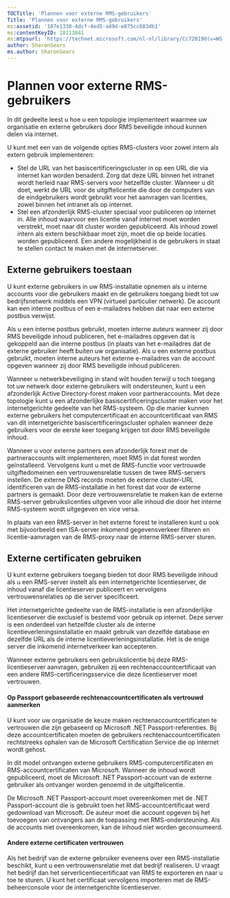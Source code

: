 ```yaml
---
TOCTitle: 'Plannen voor externe RMS-gebruikers'
Title: 'Plannen voor externe RMS-gebruikers'
ms:assetid: '107e1338-4dcf-4ed5-a49d-e875cc883db1'
ms:contentKeyID: 18113841
ms:mtpsurl: 'https://technet.microsoft.com/nl-nl/library/Cc720190(v=WS.10)'
author: SharonSears
ms.author: SharonSears
---
```


Plannen voor externe RMS-gebruikers
===================================

In dit gedeelte leest u hoe u een topologie implementeert waarmee uw organisatie en externe gebruikers door RMS beveiligde inhoud kunnen delen via internet.

U kunt met een van de volgende opties RMS-clusters voor zowel intern als extern gebruik implementeren:

-   Stel de URL van het basiscertificeringscluster in op een URL die via internet kan worden benaderd. Zorg dat deze URL binnen het intranet wordt herleid naar RMS-servers voor hetzelfde cluster. Wanneer u dit doet, werkt de URL voor de uitgiftelicentie die door de computers van de eindgebruikers wordt gebruikt voor het aanvragen van licenties, zowel binnen het intranet als op internet.
-   Stel een afzonderlijk RMS-cluster speciaal voor publiceren op internet in. Alle inhoud waarvoor een licentie vanaf internet moet worden verstrekt, moet naar dit cluster worden gepubliceerd. Als inhoud zowel intern als extern beschikbaar moet zijn, moet die op beide locaties worden gepubliceerd. Een andere mogelijkheid is de gebruikers in staat te stellen contact te maken met de internetserver.

Externe gebruikers toestaan
---------------------------

U kunt externe gebruikers in uw RMS-installatie opnemen als u interne accounts voor die gebruikers maakt en de gebruikers toegang biedt tot uw bedrijfsnetwerk middels een VPN (virtueel particulier netwerk). De account kan een interne postbus of een e-mailadres hebben dat naar een externe postbus verwijst.

Als u een interne postbus gebruikt, moeten interne auteurs wanneer zij door RMS beveiligde inhoud publiceren, het e-mailadres opgeven dat is gekoppeld aan die interne postbus (in plaats van het e-mailadres dat de externe gebruiker heeft buiten uw organisatie). Als u een externe postbus gebruikt, moeten interne auteurs het externe e-mailadres van de account opgeven wanneer zij door RMS beveiligde inhoud publiceren.

Wanneer u netwerkbeveiliging in stand wilt houden terwijl u toch toegang tot uw netwerk door externe gebruikers wilt ondersteunen, kunt u een afzonderlijk Active Directory-forest maken voor partneraccounts. Met deze topologie kunt u een afzonderlijke basiscertificeringscluster maken voor het internetgerichte gedeelte van het RMS-systeem. Op die manier kunnen externe gebruikers het computercertificaat en accountcertificaat van RMS van dit internetgerichte basiscertificeringscluster ophalen wanneer deze gebruikers voor de eerste keer toegang krijgen tot door RMS beveiligde inhoud.

Wanneer u voor externe partners een afzonderlijk forest met de partneraccounts wilt implementeren, moet RMS in dat forest worden geïnstalleerd. Vervolgens kunt u met de RMS-functie voor vertrouwde uitgiftedomeinen een vertrouwensrelatie tussen de twee RMS-servers instellen. De externe DNS records moeten de externe cluster-URL identificeren van de RMS-installatie in het forest dat voor de externe partners is gemaakt. Door deze vertrouwensrelatie te maken kan de externe RMS-server gebruikslicenties uitgeven voor alle inhoud die door het interne RMS-systeem wordt uitgegeven en vice versa.

In plaats van een RMS-server in het externe forest te installeren kunt u ook met bijvoorbeeld een ISA-server inkomend gegevensverkeer filteren en licentie-aanvragen van de RMS-proxy naar de interne RMS-server sturen.

Externe certificaten gebruiken
------------------------------

U kunt externe gebruikers toegang bieden tot door RMS beveiligde inhoud als u een RMS-server instelt als een internetgerichte licentieserver, de inhoud vanaf die licentieserver publiceert en vervolgens vertrouwensrelaties op die server specificeert.

Het internetgerichte gedeelte van de RMS-installatie is een afzonderlijke licentieserver die exclusief is bestemd voor gebruik op internet. Deze server is een onderdeel van hetzelfde cluster als de interne licentieverleningsinstallatie en maakt gebruik van dezelfde database en dezelfde URL als de interne licentieverleningsinstallatie. Het is de enige server die inkomend internetverkeer kan accepteren.

Wanneer externe gebruikers een gebruikslicentie bij deze RMS-licentieserver aanvragen, gebruiken zij een rechtenaccountcertificaat van een andere RMS-certificeringsservice die deze licentieserver moet vertrouwen.

#### Op Passport gebaseerde rechtenaccountcertificaten als vertrouwd aanmerken

U kunt voor uw organisatie de keuze maken rechtenaccountcertificaten te vertrouwen die zijn gebaseerd op Microsoft .NET Passport-referenties. Bij deze accountcertificaten moeten de gebruikers rechtenaccountcertificaten rechtstreeks ophalen van de Microsoft Certification Service die op internet wordt gehost.

In dit model ontvangen externe gebruikers RMS-computercertificaten en RMS-accountcertificaten van Microsoft. Wanneer de inhoud wordt gepubliceerd, moet de Microsoft .NET Passport-account van de externe gebruiker als ontvanger worden genoemd in de uitgiftelicentie.

De Microsoft .NET Passport-account moet overeenkomen met de .NET Passport-account die is gebruikt toen het RMS-accountcertificaat werd gedownload van Microsoft. De auteur moet die account opgeven bij het toevoegen van ontvangers aan de toepassing met RMS-ondersteuning. Als de accounts niet overeenkomen, kan de inhoud niet worden geconsumeerd.

#### Andere externe certificaten vertrouwen

Als het bedrijf van de externe gebruiker eveneens over een RMS-installatie beschikt, kunt u een vertrouwensrelatie met dat bedrijf realiseren. U vraagt het bedrijf dan het serverlicentiecertificaat van RMS te exporteren en naar u toe te sturen. U kunt het certificaat vervolgens importeren met de RMS-beheerconsole voor de internetgerichte licentieserver.
